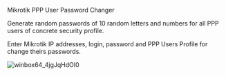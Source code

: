 Mikrotik PPP User Password Changer

Generate random passwords of 10 random letters and numbers for all PPP users of concrete security profile.

Enter Mikrotik IP addresses, login, password and PPP Users Profile for change theirs passwords.

![winbox64_4jgJqHdOI0](https://user-images.githubusercontent.com/16305433/227033472-b61aa5e3-9b13-456e-9015-8d28281e6ea9.gif)
